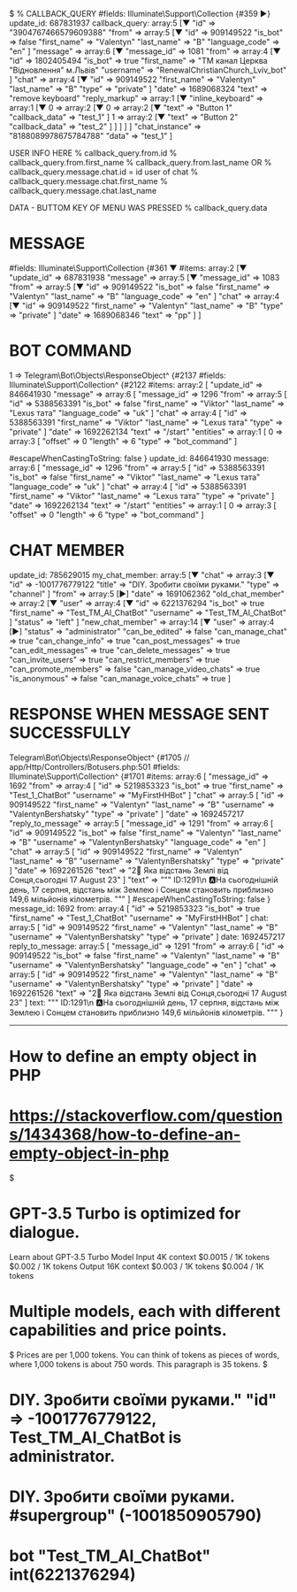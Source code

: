 $
% CALLBACK_QUERY
	   #fields: Illuminate\Support\Collection {#359 ▶}
    update_id: 687831937
    callback_query: array:5 [▼
      "id" => "3904767466579609388"
      "from" => array:5 [▼
        "id" => 909149522
        "is_bot" => false
        "first_name" => "Vаlentyn"
        "last_name" => "B"
        "language_code" => "en"
      ]
      "message" => array:6 [▼
        "message_id" => 1081
        "from" => array:4 [▼
          "id" => 1802405494
          "is_bot" => true
          "first_name" => "ТМ канал Церква "Відновлення" м.Львів"
          "username" => "RenewalChristianChurch_Lviv_bot"
        ]
        "chat" => array:4 [▼
          "id" => 909149522
          "first_name" => "Vаlentyn"
          "last_name" => "B"
          "type" => "private"
        ]
        "date" => 1689068324
        "text" => "remove keyboard"
        "reply_markup" => array:1 [▼
          "inline_keyboard" => array:1 [▼
            0 => array:2 [▼
              0 => array:2 [▼
                "text" => "Button 1"
                "callback_data" => "test_1"
              ]
              1 => array:2 [▼
                "text" => "Button 2"
                "callback_data" => "test_2"
              ]
            ]
          ]
        ]
      ]
      "chat_instance" => "8188089978675784788"
      "data" => "test_1"
    ]

USER INFO HERE
% callback_query.from.id
% callback_query.from.first_name
% callback_query.from.last_name
OR
% callback_query.message.chat.id = id user of chat
% callback_query.message.chat.first_name
% callback_query.message.chat.last_name

DATA - BUTTOM KEY OF MENU WAS PRESSED
% callback_query.data

# MESSAGE
 #fields: Illuminate\Support\Collection {#361 ▼
      #items: array:2 [▼
        "update_id" => 687831938
        "message" => array:5 [▼
          "message_id" => 1083
          "from" => array:5 [▼
            "id" => 909149522
            "is_bot" => false
            "first_name" => "Vаlentyn"
            "last_name" => "B"
            "language_code" => "en"
          ]
          "chat" => array:4 [▼
            "id" => 909149522
            "first_name" => "Vаlentyn"
            "last_name" => "B"
            "type" => "private"
          ]
          "date" => 1689068346
          "text" => "рр"
        ]
      ]

# BOT COMMAND
1 => Telegram\Bot\Objects\ResponseObject^ {#2137
#fields: Illuminate\Support\Collection^ {#2122
#items: array:2 [
"update_id" => 846641930
"message" => array:6 [
"message_id" => 1296
"from" => array:5 [
"id" => 5388563391
"is_bot" => false
"first_name" => "Viktor"
"last_name" => "Lexus тата"
"language_code" => "uk"
]
"chat" => array:4 [
"id" => 5388563391
"first_name" => "Viktor"
"last_name" => "Lexus тата"
"type" => "private"
]
"date" => 1692262134
"text" => "/start"
"entities" => array:1 [
0 => array:3 [
"offset" => 0
"length" => 6
"type" => "bot_command"
]

#escapeWhenCastingToString: false
}
update_id: 846641930
message: array:6 [
"message_id" => 1296
"from" => array:5 [
"id" => 5388563391
"is_bot" => false
"first_name" => "Viktor"
"last_name" => "Lexus тата"
"language_code" => "uk"
]
"chat" => array:4 [
"id" => 5388563391
"first_name" => "Viktor"
"last_name" => "Lexus тата"
"type" => "private"
]
"date" => 1692262134
"text" => "/start"
"entities" => array:1 [
0 => array:3 [
"offset" => 0
"length" => 6
"type" => "bot_command"
]

# CHAT MEMBER
update_id: 785629015
my_chat_member: array:5 [▼
"chat" => array:3 [▼
"id" => -1001776779122
"title" => "DIY. Зробити своїми руками."
"type" => "channel"
]
"from" => array:5 [▶]
"date" => 1691062362
"old_chat_member" => array:2 [▼
"user" => array:4 [▼
"id" => 6221376294
"is_bot" => true
"first_name" => "Test_TM_AI_ChatBot"
"username" => "Test_TM_AI_ChatBot"
]
"status" => "left"
]
"new_chat_member" => array:14 [▼
"user" => array:4 [▶]
"status" => "administrator"
"can_be_edited" => false
"can_manage_chat" => true
"can_change_info" => true
"can_post_messages" => true
"can_edit_messages" => true
"can_delete_messages" => true
"can_invite_users" => true
"can_restrict_members" => true
"can_promote_members" => false
"can_manage_video_chats" => true
"is_anonymous" => false
"can_manage_voice_chats" => true
]

# RESPONSE WHEN MESSAGE SENT SUCCESSFULLY
Telegram\Bot\Objects\ResponseObject^ {#1705 // app/Http/Controllers/Botusers.php:501
#fields: Illuminate\Support\Collection^ {#1701
#items: array:6 [
"message_id" => 1692
"from" => array:4 [
"id" => 5219853323
"is_bot" => true
"first_name" => "Test_1_ChatBot"
"username" => "MyFirstHHBot"
]
"chat" => array:5 [
"id" => 909149522
"first_name" => "Vаlentyn"
"last_name" => "B"
"username" => "ValentynBershatsky"
"type" => "private"
]
"date" => 1692457217
"reply_to_message" => array:5 [
"message_id" => 1291
"from" => array:6 [
"id" => 909149522
"is_bot" => false
"first_name" => "Vаlentyn"
"last_name" => "B"
"username" => "ValentynBershatsky"
"language_code" => "en"
]
"chat" => array:5 [
"id" => 909149522
"first_name" => "Vаlentyn"
"last_name" => "B"
"username" => "ValentynBershatsky"
"type" => "private"
]
"date" => 1692261526
"text" => "2⃣ Яка відстань Землі від Сонця,сьогодні 17 August 23"
]
"text" => """
ID:1291\n
🅰На сьогоднішній день, 17 серпня, відстань між Землею і Сонцем становить приблизно 149,6 мільйонів кілометрів.
"""
]
#escapeWhenCastingToString: false
}
message_id: 1692
from: array:4 [
"id" => 5219853323
"is_bot" => true
"first_name" => "Test_1_ChatBot"
"username" => "MyFirstHHBot"
]
chat: array:5 [
"id" => 909149522
"first_name" => "Vаlentyn"
"last_name" => "B"
"username" => "ValentynBershatsky"
"type" => "private"
]
date: 1692457217
reply_to_message: array:5 [
"message_id" => 1291
"from" => array:6 [
"id" => 909149522
"is_bot" => false
"first_name" => "Vаlentyn"
"last_name" => "B"
"username" => "ValentynBershatsky"
"language_code" => "en"
]
"chat" => array:5 [
"id" => 909149522
"first_name" => "Vаlentyn"
"last_name" => "B"
"username" => "ValentynBershatsky"
"type" => "private"
]
"date" => 1692261526
"text" => "2⃣ Яка відстань Землі від Сонця,сьогодні 17 August 23"
]
text: """
ID:1291\n
🅰На сьогоднішній день, 17 серпня, відстань між Землею і Сонцем становить приблизно 149,6 мільйонів кілометрів.
"""
}


------------------------

# How to define an empty object in PHP
# https://stackoverflow.com/questions/1434368/how-to-define-an-empty-object-in-php

$
# GPT-3.5 Turbo is optimized for dialogue.
Learn about GPT-3.5 Turbo
Model	Input
4K context	$0.0015 / 1K tokens	$0.002 / 1K tokens
Output
16K context	$0.003 / 1K tokens	$0.004 / 1K tokens

# Multiple models, each with different capabilities and price points.
$ Prices are per 1,000 tokens. You can think of tokens as pieces of words, where 1,000 tokens is about 750 words. This paragraph is 35 tokens.
$
# DIY. Зробити своїми руками." "id" => -1001776779122,  Test_TM_AI_ChatBot is administrator.
# DIY. Зробити своїми руками. #supergroup" (-1001850905790) 
# bot "Test_TM_AI_ChatBot"  int(6221376294)


 

